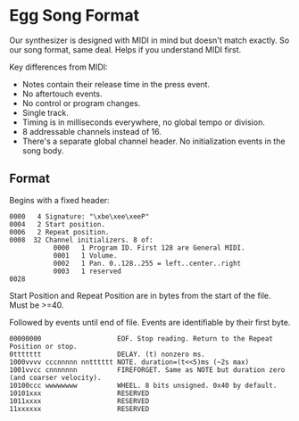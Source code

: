 # Egg Song Format

Our synthesizer is designed with MIDI in mind but doesn't match exactly.
So our song format, same deal. Helps if you understand MIDI first.

Key differences from MIDI:
 - Notes contain their release time in the press event.
 - No aftertouch events.
 - No control or program changes.
 - Single track.
 - Timing is in milliseconds everywhere, no global tempo or division.
 - 8 addressable channels instead of 16.
 - There's a separate global channel header. No initialization events in the song body.
 
## Format

Begins with a fixed header:

```
0000   4 Signature: "\xbe\xee\xeeP"
0004   2 Start position.
0006   2 Repeat position.
0008  32 Channel initializers. 8 of:
           0000   1 Program ID. First 128 are General MIDI.
           0001   1 Volume.
           0002   1 Pan. 0..128..255 = left..center..right
           0003   1 reserved
0028
```

Start Position and Repeat Position are in bytes from the start of the file.
Must be >=40.

Followed by events until end of file.
Events are identifiable by their first byte.

```
00000000                   EOF. Stop reading. Return to the Repeat Position or stop.
0ttttttt                   DELAY. (t) nonzero ms.
1000vvvv cccnnnnn nntttttt NOTE. duration=(t<<5)ms (~2s max)
1001vvcc cnnnnnnn          FIREFORGET. Same as NOTE but duration zero (and coarser velocity).
10100ccc wwwwwwww          WHEEL. 8 bits unsigned. 0x40 by default.
10101xxx                   RESERVED
1011xxxx                   RESERVED
11xxxxxx                   RESERVED
```
